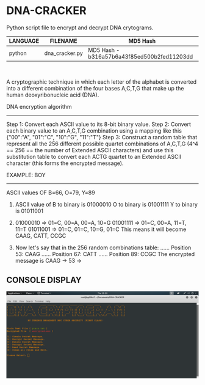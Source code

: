 # DNA-CRACKER
Python script file to encrypt and decrypt DNA crytograms.

| LANGUAGE | FILENAME | MD5 Hash |
|------    |------    | -------  |
| python | dna_cracker.py | MD5 Hash - b316a57b6a43f85ed500b2fed11203dd |

<br />

A cryptographic technique in which each letter of the alphabet is converted into a different combination of the four bases A,C,T,G that make up the human deoxyribonucleic acid (DNA).

DNA encryption algorithm
************************
Step 1: Convert each ASCII value to its 8-bit binary value.
Step 2: Convert each binary value to an A,C,T,G combination using a mapping like this {"00":"A", "01":"C", "10":"G", "11":"T"}
Step 3: Construct a random table that represent all the 256 different possible quartet combinations of A,C,T,G (4^4 == 256 == the number of Extended ASCII characters) and use this substitution table to convert each ACTG quartet to an Extended ASCII character (this forms the encrypted message).

EXAMPLE: BOY
************
ASCII values OF B=66, O=79, Y=89

1. ASCII value of B to binary is 01000010
                  O to binary is 01001111
                  Y to binary is 01011001
                  
2. 01000010 => 01=C, 00=A, 00=A, 10=G
   01001111 => 01=C, 00=A, 11=T, 11=T
   01011001 => 01=C, 01=C, 10=G, 01=C
   This means it will become CAAG, CATT, CCGC
   
3. Now let's say that in the 256 random combinations table:
   ......
   Position 53: CAAG
   ......
   Position 67: CATT
   ......
   Position 89: CCGC
   The encrypted message is CAAG -> 53 ->

## CONSOLE DISPLAY
![Screenshot](picture1.png)

